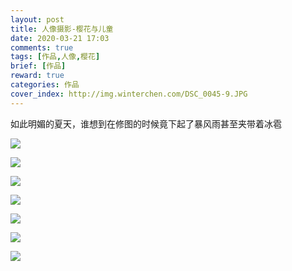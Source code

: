 ```yaml
---
layout: post
title: 人像摄影-樱花与儿童
date: 2020-03-21 17:03
comments: true
tags: [作品,人像,樱花]
brief: [作品]
reward: true
categories: 作品
cover_index: http://img.winterchen.com/DSC_0045-9.JPG
---
```


如此明媚的夏天，谁想到在修图的时候竟下起了暴风雨甚至夹带着冰雹

![](http://img.winterchen.com/DSC_0016-5.JPG)

![](http://img.winterchen.com/DSC_0008-3.JPG)

![](http://img.winterchen.com/DSC_0029-6.JPG)


![](http://img.winterchen.com/DSC_0045-9.JPG)

![](http://img.winterchen.com/DSC_0050-13.JPG)

![](http://img.winterchen.com/DSC_0063-15.JPG)

![](http://img.winterchen.com/DSC_0065-编辑-17.JPG)



